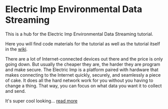 # Electric Imp Environmental Data Streaming
This is a hub for the Electric Imp Environmental Data Streaming tutorial.

Here you will find code materials for the tutorial as well as the tutorial itself in the [wiki](https://github.com/InitialState/electric-imp-streaming/wiki).

There are a lot of Internet-connected devices out there and the price is only going down. But usually the cheaper they are, the harder they are program and make secure. The Electric Imp is a platform paired with hardware that makes connecting to the Internet quickly, securely, and seamlessly a piece of cake. It does all the hard network work for you without you having to change a thing. That way, you can focus on what data you want it to collect and send.

It's super cool looking... [read more](https://github.com/InitialState/electric-imp-streaming/wiki)
